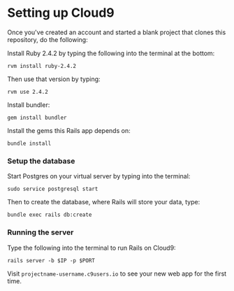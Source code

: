 # Setting up Cloud9

Once you've created an account and started a blank project that clones this repository, do the following:

Install Ruby 2.4.2 by typing the following into the terminal at the bottom:

`rvm install ruby-2.4.2`

Then use that version by typing:

`rvm use 2.4.2`

Install bundler:

`gem install bundler`

Install the gems this Rails app depends on:

`bundle install`

### Setup the database

Start Postgres on your virtual server by typing into the terminal:

`sudo service postgresql start`

Then to create the database, where Rails will store your data, type:

`bundle exec rails db:create`

### Running the server

Type the following into the terminal to run Rails on Cloud9:

`rails server -b $IP -p $PORT`

Visit `projectname-username.c9users.io` to see your new web app for the first time.
